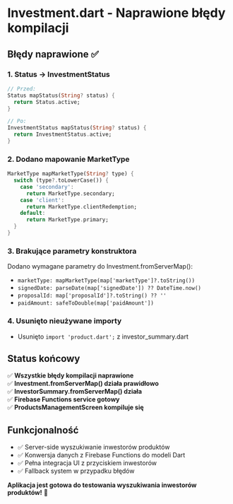 # Investment.dart - Naprawione błędy kompilacji

## Błędy naprawione ✅

### 1. **Status -> InvestmentStatus**
```dart
// Przed:
Status mapStatus(String? status) {
  return Status.active;
}

// Po:
InvestmentStatus mapStatus(String? status) {
  return InvestmentStatus.active;
}
```

### 2. **Dodano mapowanie MarketType**
```dart
MarketType mapMarketType(String? type) {
  switch (type?.toLowerCase()) {
    case 'secondary':
      return MarketType.secondary;
    case 'client':
      return MarketType.clientRedemption;
    default:
      return MarketType.primary;
  }
}
```

### 3. **Brakujące parametry konstruktora**
Dodano wymagane parametry do Investment.fromServerMap():
- `marketType: mapMarketType(map['marketType']?.toString())`
- `signedDate: parseDate(map['signedDate']) ?? DateTime.now()`
- `proposalId: map['proposalId']?.toString() ?? ''`
- `paidAmount: safeToDouble(map['paidAmount'])`

### 4. **Usunięto nieużywane importy**
- Usunięto `import 'product.dart';` z investor_summary.dart

## Status końcowy

✅ **Wszystkie błędy kompilacji naprawione**  
✅ **Investment.fromServerMap() działa prawidłowo**  
✅ **InvestorSummary.fromServerMap() działa**  
✅ **Firebase Functions service gotowy**  
✅ **ProductsManagementScreen kompiluje się**  

## Funkcjonalność
- ✅ Server-side wyszukiwanie inwestorów produktów
- ✅ Konwersja danych z Firebase Functions do modeli Dart
- ✅ Pełna integracja UI z przyciskiem inwestorów
- ✅ Fallback system w przypadku błędów

**Aplikacja jest gotowa do testowania wyszukiwania inwestorów produktów!** 🚀
